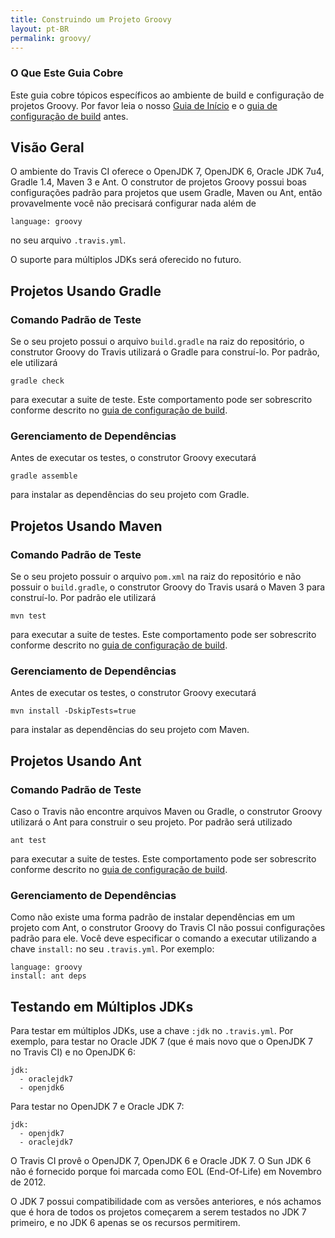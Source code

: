 ```yaml
---
title: Construindo um Projeto Groovy
layout: pt-BR
permalink: groovy/
---
```


### O Que Este Guia Cobre

Este guia cobre tópicos específicos ao ambiente de build e configuração de projetos Groovy. Por favor leia o nosso [Guia de Início](/pt_BR/user/getting-started/) e o [guia de configuração de build](/pt_BR/docs/user/build-configuration/) antes.

## Visão Geral

O ambiente do Travis CI oferece o OpenJDK 7, OpenJDK 6, Oracle JDK 7u4, Gradle 1.4, Maven 3 e Ant. O construtor de projetos Groovy possui boas configurações padrão para projetos que usem Gradle, Maven ou Ant, então provavelmente você não precisará configurar nada além de 

    language: groovy

no seu arquivo `.travis.yml`.

O suporte para múltiplos JDKs será oferecido no futuro.

## Projetos Usando Gradle

### Comando Padrão de Teste

Se o seu projeto possui o arquivo `build.gradle` na raiz do repositório, o construtor Groovy do Travis utilizará o Gradle para construí-lo. Por padrão, ele utilizará

    gradle check

para executar a suite de teste. Este comportamento pode ser sobrescrito conforme descrito no [guia de configuração de build](/pt_BR/user/build-configuration/).

### Gerenciamento de Dependências

Antes de executar os testes, o construtor Groovy executará

    gradle assemble

para instalar as dependências do seu projeto com Gradle.

## Projetos Usando Maven

### Comando Padrão de Teste

Se o seu projeto possuir o arquivo `pom.xml` na raiz do repositório e não possuir o `build.gradle`, o construtor Groovy do Travis usará o Maven 3 para construí-lo. Por padrão ele utilizará

    mvn test

para executar a suite de testes. Este comportamento pode ser sobrescrito conforme descrito no [guia de configuração de build](/pt_BR/user/build-configuration/).

### Gerenciamento de Dependências

Antes de executar os testes, o construtor Groovy executará

    mvn install -DskipTests=true

para instalar as dependências do seu projeto com Maven.

## Projetos Usando Ant

### Comando Padrão de Teste

Caso o Travis não encontre arquivos Maven ou Gradle, o construtor Groovy utilizará o Ant para construir o seu projeto. Por padrão será utilizado

    ant test

para executar a suite de testes. Este comportamento pode ser sobrescrito conforme descrito no [guia de configuração de build](/pt_BR/user/build-configuration/).


### Gerenciamento de Dependências

Como não existe uma forma padrão de instalar dependências em um projeto com Ant, o construtor Groovy do Travis CI não possui configurações padrão para ele. Você deve especificar o comando a executar utilizando a chave  `install:` no seu `.travis.yml`. Por exemplo:

    language: groovy
    install: ant deps


## Testando em Múltiplos JDKs

Para testar em múltiplos JDKs, use a chave `:jdk` no `.travis.yml`. Por exemplo, para testar no Oracle JDK 7 (que é mais novo que o OpenJDK 7 no Travis CI) e no OpenJDK 6:

    jdk:
      - oraclejdk7
      - openjdk6

Para testar no OpenJDK 7 e Oracle JDK 7:

    jdk:
      - openjdk7
      - oraclejdk7

O Travis CI provê o OpenJDK 7, OpenJDK 6 e Oracle JDK 7. O Sun JDK 6 não é fornecido porque foi marcada como EOL (End-Of-Life) em Novembro de 2012.

O JDK 7 possui compatibilidade com as versões anteriores, e nós achamos que é hora de todos os projetos começarem a serem testados no JDK 7 primeiro, e no JDK 6 apenas se os recursos permitirem.
